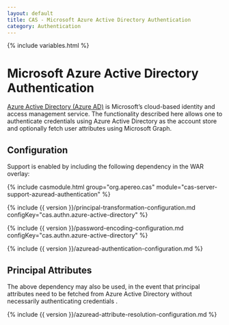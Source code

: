 ```yaml
---
layout: default
title: CAS - Microsoft Azure Active Directory Authentication
category: Authentication
---
```

{% include variables.html %}


# Microsoft Azure Active Directory Authentication

[Azure Active Directory (Azure AD)](https://docs.microsoft.com/en-us/azure/active-directory/fundamentals/active-directory-whatis) is Microsoft’s cloud-based identity and access management service. The functionality described here allows one to authenticate credentials using 
Azure Active Directory as the account store and optionally fetch user attributes using Microsoft Graph. 

## Configuration

Support is enabled by including the following dependency in the WAR overlay:

{% include casmodule.html group="org.apereo.cas" module="cas-server-support-azuread-authentication" %}

{% include {{ version }}/principal-transformation-configuration.md configKey="cas.authn.azure-active-directory" %}

{% include {{ version }}/password-encoding-configuration.md configKey="cas.authn.azure-active-directory" %}

{% include {{ version }}/azuread-authentication-configuration.md %}

## Principal Attributes

The above dependency may also be used, in the event that principal attributes 
need to be fetched from Azure Active Directory without necessarily authenticating credentials . 

{% include {{ version }}/azuread-attribute-resolution-configuration.md %}
